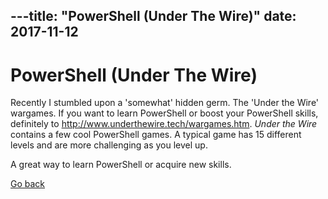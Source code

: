 ---title: 
"PowerShell (Under The Wire)"
date: 2017-11-12
---

# PowerShell (Under The Wire)

Recently I stumbled upon a 'somewhat' hidden germ. The 'Under the Wire' wargames. 
If you want to learn PowerShell or boost your PowerShell skills, definitely to <http://www.underthewire.tech/wargames.htm>.
_Under the Wire_ contains a few cool PowerShell games. A typical game has 15 different levels and are more challenging as you level up.

A great way to learn PowerShell or acquire new skills.

[Go back](https://mufana.github.io/blog)
